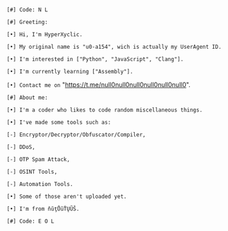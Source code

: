 ```                                                                    ```

``` [#] Code: N L ```

``` [#] Greeting: ```

``` [•] Hi, I'm HyperXyclic. ```

``` [•] My original name is "u0-a154", wich is actually my UserAgent ID. ```

``` [•] I'm interested in ["Python", "JavaScript", "Clang"]. ```

``` [•] I'm currently learning ["Assembly"]. ```

```[•] Contact me on``` "https://t.me/null0null0null0null0null0null0".

``` [#] About me: ```

``` [•] I'm a coder who likes to code random miscellaneous things. ```

``` [•] I've made some tools such as: ```

``` [-] Encryptor/Decryptor/Obfuscator/Compiler, ```

``` [-] DDoS, ```

``` [-] OTP Spam Attack, ```

``` [-] OSINT Tools, ```

``` [-] Automation Tools. ```

``` [•] Some of those aren't uploaded yet. ```

``` [•] I'm from ňŭţŮŭŤŲŨŠ. ```

``` [#] Code: E O L ```

```                                                                    ```
